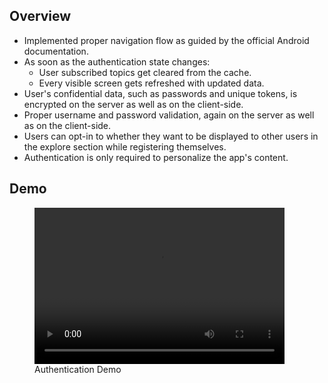 ## Overview

- Implemented proper navigation flow as guided by the official Android documentation.
- As soon as the authentication state changes:
    - User subscribed topics get cleared from the cache.
    - Every visible screen gets refreshed with updated data.
- User's confidential data, such as passwords and unique tokens, is encrypted on the server as well as on the client-side.
- Proper username and password validation, again on the server as well as on the client-side.
- Users can opt-in to whether they want to be displayed to other users in the explore section while registering themselves.
- Authentication is only required to personalize the app's content.

## Demo

<figure>
    <video width="400" height="250" controls loop>
    <source src="demo.mp4" type="video/mp4">
       Something went wrong
    </video>
    <figcaption>Authentication Demo</figcaption>
</figure>